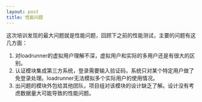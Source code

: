 ```yaml
---
layout: post
title: 性能问题
---
```

这次培训发现的最大问题就是性能问题，回顾下之前的性能测试，主要的问题有这几方面：
1. 对loadrunner的虚拟用户理解不深，虚拟用户和实际的多用户还是有很大的区别。
2. 认证模块集成第三方系统，登录需要输入验证码，系统只对某个特定用户做了免登录处理。loadrunner无法模拟多个实际用户的使用情况。
3. 出问题的模块外包给其他团队，项目组对该模块的设计缺乏了解。设计没有考虑数据量大可能导致的性能问题。